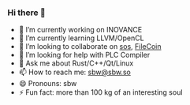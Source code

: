 ### Hi there 👋


- 🔭 I’m currently working on INOVANCE
- 🌱 I’m currently learning LLVM/OpenCL
- 👯 I’m looking to collaborate on [sos](https://github.com/sbwtw/sos), [FileCoin](https://github.com/sbwtw/Filecoin-webapi)
- 🤔 I’m looking for help with PLC Compiler
- 💬 Ask me about Rust/C++/Qt/Linux
- 📫 How to reach me: sbw@sbw.so
- 😄 Pronouns: sbw
- ⚡ Fun fact: more than 100 kg of an interesting soul
